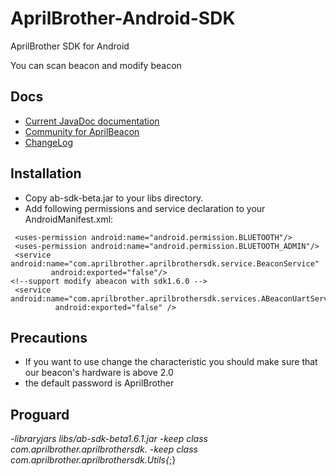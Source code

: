 # AprilBrother-Android-SDK

AprilBrother SDK for Android

You can scan beacon and modify beacon

## Docs

* [Current JavaDoc documentation](//aprilbrother.github.io/aprilbeacon-android-sdk/JavaDocs/index.html)
* [Community for AprilBeacon](http://bbs.aprbrother.com)
* [ChangeLog](https://github.com/AprilBrother/AprilBeacon-Android-SDK/wiki/ChangeLog)

## Installation

* Copy ab-sdk-beta.jar to your libs directory.
* Add following permissions and service declaration to your AndroidManifest.xml:
```
 <uses-permission android:name="android.permission.BLUETOOTH"/>
 <uses-permission android:name="android.permission.BLUETOOTH_ADMIN"/>
 <service android:name="com.aprilbrother.aprilbrothersdk.service.BeaconService"
         android:exported="false"/>
<!--support modify abeacon with sdk1.6.0 -->
 <service android:name="com.aprilbrother.aprilbrothersdk.services.ABeaconUartService"
          android:exported="false" />
```


## Precautions
* If you want to use change the characteristic you should make sure that our beacon's hardware is above 2.0
* the default password is AprilBrother

## Proguard
*-libraryjars libs/ab-sdk-beta1.6.1.jar
*-keep class com.aprilbrother.aprilbrothersdk.**
*-keep class com.aprilbrother.aprilbrothersdk.Utils{*;}
